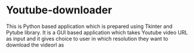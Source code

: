 # Youtube-downloader
This is Python based application which is prepared using Tkinter and Pytube library. It is a GUI based application which takes Youtube video URL as input and it gives choice to user in which resolution they want to download the videorl as
